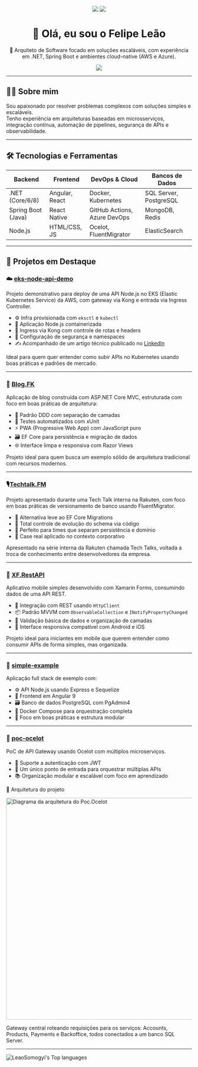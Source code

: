 <!-- Banner opcional -->
<p align="center">
  <img src="https://img.shields.io/badge/.NET-Developer-purple?style=for-the-badge&logo=dotnet&logoColor=white" />
  <img src="https://img.shields.io/badge/Kubernetes-DevOps-blue?style=for-the-badge&logo=kubernetes&logoColor=white" />
</p>

<h1 align="center">👋 Olá, eu sou o Felipe Leão</h1>

<p align="center">
  🧠 Arquiteto de Software focado em soluções escaláveis, com experiência em .NET, Spring Boot e ambientes cloud-native (AWS e Azure).  
</p>

<p align="center">
  <a href="https://www.linkedin.com/in/felipe-leao-somogyi/" target="_blank">
    <img src="https://img.shields.io/badge/LinkedIn-FelipeLeao-blue?style=flat&logo=linkedin&logoColor=white" />
  </a>
</p>

---

## 🧑‍💻 Sobre mim

Sou apaixonado por resolver problemas complexos com soluções simples e escaláveis.  
Tenho experiência em arquiteturas baseadas em microsserviços, integração contínua, automação de pipelines, segurança de APIs e observabilidade.

---

## 🛠️ Tecnologias e Ferramentas

| Backend             | Frontend         | DevOps & Cloud        | Bancos de Dados     |
|---------------------|------------------|------------------------|----------------------|
| .NET (Core/6/8)     | Angular, React   | Docker, Kubernetes     | SQL Server, PostgreSQL |
| Spring Boot (Java)  | React Native     | GitHub Actions, Azure DevOps | MongoDB, Redis       |
| Node.js             | HTML/CSS, JS     | Ocelot, FluentMigrator | ElasticSearch        |

---

## 📌 Projetos em Destaque
### ☁️ [eks-node-api-demo](https://github.com/LeaoSomogyi/eks-node-api-demo)
Projeto demonstrativo para deploy de uma API Node.js no EKS (Elastic Kubernetes Service) da AWS, com gateway via Kong e entrada via Ingress Controller.
* ⚙️ Infra provisionada com `eksctl` e `kubectl`
* 🐳 Aplicação Node.js containerizada
* 🚪 Ingress via Kong com controle de rotas e headers
* 🔐 Configuração de segurança e namespaces
* ✍️ Acompanhado de um artigo técnico publicado no [LinkedIn](https://www.linkedin.com/pulse/subindo-uma-arquitetura-completa-com-eks-api-gateway-kong-felipe-le%C3%A3o-phvxf/)

Ideal para quem quer entender como subir APIs no Kubernetes usando boas práticas e padrões de mercado.

---

### 📝 [Blog.FK](https://github.com/LeaoSomogyi/Blog.FK)
Aplicação de blog construída com ASP.NET Core MVC, estruturada com foco em boas práticas de arquitetura:
* 🧱 Padrão DDD com separação de camadas
* 🧪 Testes automatizados com xUnit
* ⚡ PWA (Progressive Web App) com JavaScript puro
* 🗃️ EF Core para persistência e migração de dados
* 🌐 Interface limpa e responsiva com Razor Views

Projeto ideal para quem busca um exemplo sólido de arquitetura tradicional com recursos modernos.

---

### 🎙️[Techtalk.FM](https://github.com/LeaoSomogyi/Techtalk.FM)
Projeto apresentado durante uma Tech Talk interna na Rakuten, com foco em boas práticas de versionamento de banco usando FluentMigrator.
* 🔄 Alternativa leve ao EF Core Migrations
* 🧱 Total controle de evolução do schema via código
* 🧪 Perfeito para times que separam persistência e domínio
* 🏢 Case real aplicado no contexto corporativo

Apresentado na série interna da Rakuten chamada Tech Talks, voltada a troca de conhecimento entre desenvolvedores da empresa.

---

### 📱 [XF.RestAPI](https://github.com/LeaoSomogyi/XF.RestAPI)
Aplicativo mobile simples desenvolvido com Xamarin Forms, consumindo dados de uma API REST.
* 🔄 Integração com REST usando `HttpClient`
* 📦 Padrão MVVM com `ObservableCollection` e `INotifyPropertyChanged`
* 🧪 Validação básica de dados e organização de camadas
* 📱 Interface responsiva compatível com Android e iOS

Projeto ideal para iniciantes em mobile que querem entender como consumir APIs de forma simples, mas organizada.

---

### 🔧 [simple-example](https://github.com/LeaoSomogyi/simple-example)
Aplicação full stack de exemplo com: 
* ⚙️ API Node.js usando Express e Sequelize
* 🧩 Frontend em Angular 9
* 🗃️ Banco de dados PostgreSQL com PgAdmin4
* 🔄 Docker Compose para orquestração completa
* 🧪 Foco em boas práticas e estrutura modular

---

### 🔁 [poc-ocelot](https://github.com/LeaoSomogyi/poc-ocelot)
PoC de API Gateway usando Ocelot com múltiplos microserviços.
* 🔐 Suporte a autenticação com JWT
* 🚪 Um único ponto de entrada para orquestrar múltiplas APIs
* 📚 Organização modular e escalável com foco em aprendizado

🔎 Arquitetura do projeto

<img src="https://user-images.githubusercontent.com/19554749/177908232-b22aa801-e956-46a9-9d40-9e77a8d31885.png" alt="Diagrama da arquitetura do Poc.Ocelot" width="600" />

Gateway central roteando requisições para os serviços: Accounts, Products, Payments e Backoffice, todos conectados a um banco SQL Server.

---

![LeaoSomogyi's Top languages](https://github-readme-stats.vercel.app/api/top-langs/?username=leaosomogyi&layout=compact&theme=tokyonight)

<!--
**LeaoSomogyi/leaosomogyi** is a ✨ _special_ ✨ repository because its `README.md` (this file) appears on your GitHub profile.

Here are some ideas to get you started:

- 🔭 I’m currently working on ...
- 🌱 I’m currently learning ...
- 👯 I’m looking to collaborate on ...
- 🤔 I’m looking for help with ...
- 💬 Ask me about ...
- 📫 How to reach me: ...
- 😄 Pronouns: ...
- ⚡ Fun fact: ...
-->
